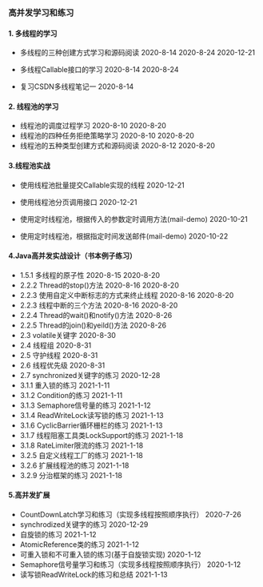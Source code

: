 ### 高并发学习和练习


#### 1. 多线程的学习

* 多线程的三种创建方式学习和源码阅读 2020-8-14 2020-8-24 2020-12-21

* 多线程Callable接口的学习 2020-8-14 2020-8-24
* 复习CSDN多线程笔记一 2020-8-14


#### 2. 线程池的学习

* 线程池的调度过程学习 2020-8-10 2020-8-20
* 线程池的四种任务拒绝策略学习 2020-8-10 2020-8-20
* 线程池的五种类型创建方式和源码阅读 2020-8-12 2020-8-20


#### 3.线程池实战

* 使用线程池批量提交Callable实现的线程 2020-12-21
* 使用线程池分页调用接口 2020-12-21

* 使用定时线程池，根据传入的参数定时调用方法(mail-demo) 2020-10-21
* 使用定时线程池，根据指定时间发送邮件(mail-demo)  2020-10-22


#### 4.Java高并发实战设计（书本例子练习）

* 1.5.1 多线程的原子性 2020-8-15 2020-8-20
* 2.2.2 Thread的stop()方法 2020-8-16 2020-8-20
* 2.2.3 使用自定义中断标志的方式来终止线程 2020-8-16 2020-8-20
* 2.2.3 线程中断的三个方法 2020-8-16 2020-8-20
* 2.2.4 Thread的wait()和notify()方法 2020-8-26
* 2.2.5 Thread的join()和yeild()方法 2020-8-26
* 2.3 volatile关键字 2020-8-30
* 2.4 线程组 2020-8-31
* 2.5 守护线程 2020-8-31
* 2.6 线程优先级 2020-8-31
* 2.7 synchronized关键字的练习 2020-12-28
* 3.1.1 重入锁的练习 2021-1-11
* 3.1.2 Condition的练习 2021-1-11
* 3.1.3 Semaphore信号量的练习 2021-1-12
* 3.1.4 ReadWriteLock读写锁的练习 2021-1-13
* 3.1.6 CyclicBarrier循环栅栏的练习 2021-1-13
* 3.1.7 线程阻塞工具类LockSupport的练习 2021-1-18
* 3.1.8 RateLimiter限流的练习 2021-1-18
* 3.2.5 自定义线程工厂的练习 2021-1-18
* 3.2.6 扩展线程池的练习 2021-1-18
* 3.2.9 分治框架的练习 2021-1-18



#### 5.高并发扩展

* CountDownLatch学习和练习（实现多线程按照顺序执行） 2020-7-26
* synchrodized关键字的练习 2020-12-29
* 自旋锁的练习 2021-1-12
* AtomicReference类的练习 2021-1-12
* 可重入锁和不可重入锁的练习(基于自旋锁实现) 2020-1-12
* Semaphore信号量学习和练习（实现多线程按照顺序执行） 2020-1-12
* 读写锁ReadWriteLock的练习和总结 2021-1-13


